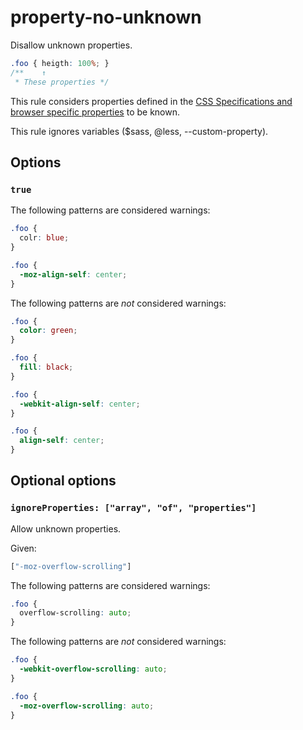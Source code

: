 # property-no-unknown

Disallow unknown properties.

```css
.foo { heigth: 100%; }
/**    ↑
 * These properties */
```

This rule considers properties defined in the [CSS Specifications and browser specific properties](https://github.com/betit/known-css-properties#source) to be known.

This rule ignores variables ($sass, @less, --custom-property).

## Options

### `true`

The following patterns are considered warnings:

```css
.foo {
  colr: blue;
}
```

```css
.foo {
  -moz-align-self: center;
}
```

The following patterns are *not* considered warnings:

```css
.foo {
  color: green;
}
```

```css
.foo {
  fill: black;
}
```

```css
.foo {
  -webkit-align-self: center;
}
```

```css
.foo {
  align-self: center;
}
```

## Optional options

### `ignoreProperties: ["array", "of", "properties"]`

Allow unknown properties.

Given:

```js
["-moz-overflow-scrolling"]
```

The following patterns are considered warnings:

```css
.foo {
  overflow-scrolling: auto;
}
```

The following patterns are *not* considered warnings:

```css
.foo {
  -webkit-overflow-scrolling: auto;
}
```

```css
.foo {
  -moz-overflow-scrolling: auto;
}
```
